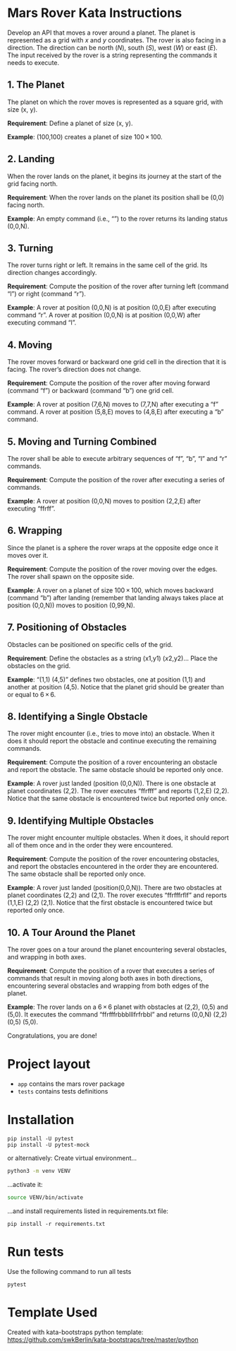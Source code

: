 # Mars Rover Kata Instructions

Develop an API that moves a rover around a planet. The planet is represented as a grid with *x* and *y* coordinates. The rover is also facing in a direction. The direction can be north (*N*), south (*S*), west (*W*) or east (*E*). The input received by the rover is a string representing the commands it needs to execute.

## 1. The Planet

The planet on which the rover moves is represented as a square grid, with size (x, y).

**Requirement**: Define a planet of size (x, y).

**Example**: (100,100) creates a planet of size 100 × 100.

## 2. Landing

When the rover lands on the planet, it begins its journey at the start of the grid facing north.

**Requirement**: When the rover lands on the planet its position shall be (0,0) facing north.

**Example**: An empty command (i.e., “”) to the rover returns its landing status (0,0,N).

## 3. Turning

The rover turns right or left. It remains in the same cell of the grid. Its direction changes accordingly.

**Requirement**: Compute the position of the rover after turning left (command “l”) or right (command “r”).

**Example**: A rover at position  (0,0,N) is at position (0,0,E) after executing command “r”. A rover at  position (0,0,N) is at position (0,0,W) after executing command “l”.

## 4. Moving

The rover moves forward or backward one grid cell in the direction that it is facing. The rover’s direction does not change.

**Requirement**: Compute the position of the rover after moving forward (command “f”) or backward (command “b”) one grid cell.

**Example**: A rover at position  (7,6,N) moves to (7,7,N) after executing a “f” command. A rover at  position (5,8,E) moves to (4,8,E) after executing a “b” command.

## 5. Moving and Turning Combined

The rover shall be able to execute arbitrary sequences of “f”, “b”, “l” and “r” commands.

**Requirement**: Compute the position of the rover after executing a series of commands.

**Example**: A rover at position (0,0,N) moves to position (2,2,E) after executing “ffrff”.

## 6. Wrapping

Since the planet is a sphere the rover wraps at the opposite edge once it moves over it.

**Requirement**: Compute the position of the rover moving over the edges. The rover shall spawn on the opposite side.

**Example**: A rover on a planet of  size 100 × 100, which moves backward (command “b”) after landing  (remember that landing always takes place at position (0,0,N)) moves to  position (0,99,N).

## 7. Positioning of Obstacles

Obstacles can be positioned on specific cells of the grid.

**Requirement**: Define the obstacles as a string (x1,y1) (*x*2,y2)… Place the obstacles on the grid.

**Example**: “(1,1) (4,5)” defines  two obstacles, one at position (1,1) and another at position (4,5).  Notice that the planet grid should be greater than or equal to 6 × 6.

## 8. Identifying a Single Obstacle

The rover might encounter (i.e., tries to move into) an obstacle. When it  does it should report the obstacle and continue executing the remaining  commands.

**Requirement**: Compute the  position of a rover encountering an obstacle and report the obstacle.  The same obstacle should be reported only once.

**Example**: A rover just landed  (position (0,0,N)). There is one obstacle at planet coordinates (2,2).  The rover executes “ffrfff” and reports (1,2,E) (2,2). Notice that the  same obstacle is encountered twice but reported only once.

## 9. Identifying Multiple Obstacles

The rover might encounter multiple obstacles. When it does, it should  report all of them once and in the order they were encountered.

**Requirement**: Compute the  position of the rover encountering obstacles, and report the obstacles  encountered in the order they are encountered. The same obstacle shall  be reported only once.

**Example**: A rover just landed  (position(0,0,N)). There are two obstacles at planet coordinates (2,2)  and (2,1). The rover executes “ffrfffrflf” and reports (1,1,E) (2,2)  (2,1). Notice that the first obstacle is encountered twice but reported  only once.

## 10. A Tour Around the Planet

The rover goes on a tour around the planet encountering several obstacles, and wrapping in both axes.

**Requirement**: Compute the  position of a rover that executes a series of commands that result in  moving along both axes in both directions, encountering several  obstacles and wrapping from both edges of the planet.

**Example**: The rover lands on a  6 × 6 planet with obstacles at (2,2), (0,5) and (5,0). It executes the  command “ffrfffrbbblllfrfrbbl” and returns (0,0,N) (2,2) (0,5) (5,0).

Congratulations, you are done!


# Project layout

- `app` contains the mars rover package
- `tests` contains tests definitions 

# Installation
```
pip install -U pytest
pip install -U pytest-mock
```

or alternatively:
Create virtual environment...
```bash
python3 -m venv VENV
```
...activate it:
```bash
source VENV/bin/activate
```
...and install requirements listed in requirements.txt file:
```
pip install -r requirements.txt

```

# Run tests 

Use the following command to run all tests
```
pytest
```


# Template Used
Created with kata-bootstraps python template: https://github.com/swkBerlin/kata-bootstraps/tree/master/python